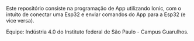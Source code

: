 Este repositório consiste na programação de App utilizando Ionic, com o intuito de conectar uma Esp32 e enviar comandos do App para a Esp32 (e vice versa).

Equipe: Indústria 4.0 do Instituto federal de São Paulo - Campus Guarulhos. 